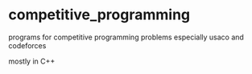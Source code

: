 # competitive_programming
programs for competitive programming problems especially usaco and codeforces

mostly in C++
